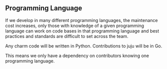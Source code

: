 ## Programming Language

If we develop in many different programming languages, the maintenance cost
increases, only those with knowledge of a given programming language can work
on code bases in that programming language and best practices and standards are
difficult to set across the team.

Any charm code will be written in Python. Contributions to juju will be in Go.

This means we only have a dependency on contributors knowing one programming
language.
